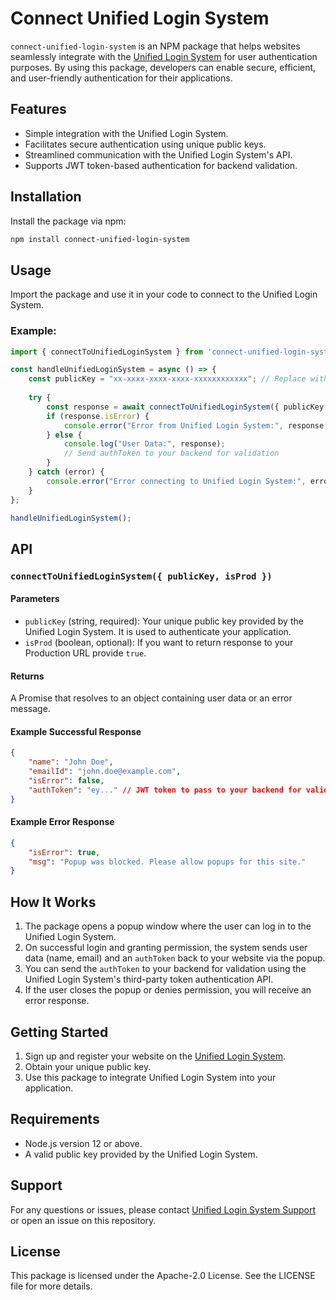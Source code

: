 # Connect Unified Login System

`connect-unified-login-system` is an NPM package that helps websites seamlessly integrate with the [Unified Login System](https://unified-login-system.gvishnu.in) for user authentication purposes. By using this package, developers can enable secure, efficient, and user-friendly authentication for their applications.

## Features

- Simple integration with the Unified Login System.
- Facilitates secure authentication using unique public keys.
- Streamlined communication with the Unified Login System's API.
- Supports JWT token-based authentication for backend validation.

## Installation

Install the package via npm:

```bash
npm install connect-unified-login-system
```

## Usage

Import the package and use it in your code to connect to the Unified Login System.

### Example:

```javascript
import { connectToUnifiedLoginSystem } from 'connect-unified-login-system';

const handleUnifiedLoginSystem = async () => {
    const publicKey = "xx-xxxx-xxxx-xxxx-xxxxxxxxxxxx"; // Replace with your own public key
    
    try {
        const response = await connectToUnifiedLoginSystem({ publicKey });
        if (response.isError) {
            console.error("Error from Unified Login System:", response.msg);
        } else {
            console.log("User Data:", response);
            // Send authToken to your backend for validation
        }
    } catch (error) {
        console.error("Error connecting to Unified Login System:", error);
    }
};

handleUnifiedLoginSystem();
```

## API

### `connectToUnifiedLoginSystem({ publicKey, isProd })`

#### Parameters
- `publicKey` (string, required): Your unique public key provided by the Unified Login System. It is used to authenticate your application.
- `isProd` (boolean, optional): If you want to return response to your Production URL provide `true`.

#### Returns
A Promise that resolves to an object containing user data or an error message.

#### Example Successful Response
```json
{
    "name": "John Doe",
    "emailId": "john.doe@example.com",
    "isError": false,
    "authToken": "ey..." // JWT token to pass to your backend for validation
}
```

#### Example Error Response
```json
{
    "isError": true,
    "msg": "Popup was blocked. Please allow popups for this site."
}
```

## How It Works

1. The package opens a popup window where the user can log in to the Unified Login System.
2. On successful login and granting permission, the system sends user data (name, email) and an `authToken` back to your website via the popup.
3. You can send the `authToken` to your backend for validation using the Unified Login System's third-party token authentication API.
4. If the user closes the popup or denies permission, you will receive an error response.

## Getting Started

1. Sign up and register your website on the [Unified Login System](https://unified-login-system.gvishnu.in).
2. Obtain your unique public key.
3. Use this package to integrate Unified Login System into your application.

## Requirements

- Node.js version 12 or above.
- A valid public key provided by the Unified Login System.

## Support

For any questions or issues, please contact [Unified Login System Support](https://unified-login-system.gvishnu.in/contact) or open an issue on this repository.

## License

This package is licensed under the Apache-2.0 License. See the LICENSE file for more details.

